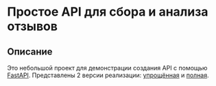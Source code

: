 # Простое API для сбора и анализа отзывов
## Описание
Это небольшой проект для демонстрации создания API с помощью [FastAPI](https://fastapi.tiangolo.com/). Представлены 2 версии реализации: [упрощённая](/simple_version) и [полная](/full_version).
